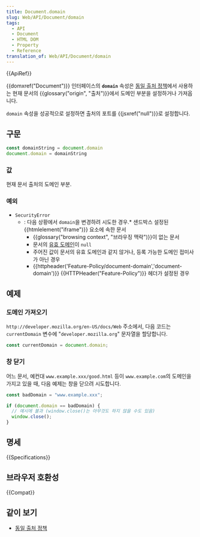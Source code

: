 ```yaml
---
title: Document.domain
slug: Web/API/Document/domain
tags:
  - API
  - Document
  - HTML DOM
  - Property
  - Reference
translation_of: Web/API/Document/domain
---
```


{{ApiRef}}

{{domxref("Document")}} 인터페이스의 **`domain`** 속성은 [동일 출처 정책](/ko/docs/Web/Security/Same-origin_policy)에서 사용하는 현재 문서의 {{glossary("origin", "출처")}}에서 도메인 부분을 설정하거나 가져옵니다.

`domain` 속성을 성공적으로 설정하면 출처의 포트를 {{jsxref("null")}}로 설정합니다.

## 구문

```js
const domainString = document.domain
document.domain = domainString
```

### 값

현재 문서 출처의 도메인 부분.

### 예외

- `SecurityError`
  - : 다음 상황에서 `domain`을 변경하려 시도한 경우.\* 샌드박스 설정된 {{htmlelement("iframe")}} 요소에 속한 문서
    - {{glossary("browsing context", "브라우징 맥락")}}이 없는 문서
    - 문서의 [유효 도메인](https://html.spec.whatwg.org/multipage/origin.html#concept-origin-effective-domain)이 `null`
    - 주어진 값이 문서의 유효 도메인과 같지 않거나, 등록 가능한 도메인 접미사가 아닌 경우
    - {{httpheader('Feature-Policy/document-domain','document-domain')}} {{HTTPHeader("Feature-Policy")}} 헤더가 설정된 경우

## 예제

### 도메인 가져오기

`http://developer.mozilla.org/en-US/docs/Web` 주소에서, 다음 코드는 `currentDomain` 변수에 "`developer.mozilla.org`" 문자열을 할당합니다.

```js
const currentDomain = document.domain;
```

### 창 닫기

어느 문서, 예컨대 `www.example.xxx/good.html` 등이 `www.example.com`의 도메인을 가지고 있을 때, 다음 예제는 창을 닫으려 시도합니다.

```js
const badDomain = "www.example.xxx";

if (document.domain == badDomain) {
  // 예시에 불과 (window.close()는 아무것도 하지 않을 수도 있음)
  window.close();
}
```

## 명세

{{Specifications}}

## 브라우저 호환성

{{Compat}}

## 같이 보기

- [동일 출처 정책](/ko/docs/Web/Security/Same-origin_policy)
